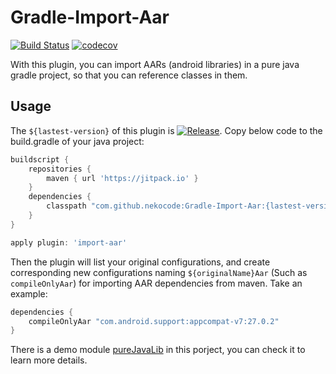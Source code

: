 # Gradle-Import-Aar

[![Build Status](https://travis-ci.com/nekocode/Gradle-Import-Aar.svg?branch=master)](https://travis-ci.com/nekocode/Gradle-Import-Aar) [![codecov](https://codecov.io/gh/nekocode/Gradle-Import-Aar/branch/master/graph/badge.svg)](https://codecov.io/gh/nekocode/Gradle-Import-Aar)

With this plugin, you can import AARs (android libraries) in a pure java gradle project, so that you can reference classes in them.

## Usage

The `${lastest-version}` of this plugin is [![Release](https://jitpack.io/v/nekocode/Gradle-Import-Aar.svg)](https://jitpack.io/#nekocode/Gradle-Import-Aar). Copy below code to the build.gradle of your java project:

```gradle
buildscript {
    repositories {
        maven { url 'https://jitpack.io' }
    }
    dependencies {
        classpath "com.github.nekocode:Gradle-Import-Aar:{lastest-version}"
    }
}

apply plugin: 'import-aar'
```

Then the plugin will list your original configurations, and create corresponding new configurations naming `${originalName}Aar` (Such as `compileOnlyAar`) for importing AAR dependencies from maven. Take an example:

```gradle
dependencies {
    compileOnlyAar "com.android.support:appcompat-v7:27.0.2"
}
```

There is a demo module [pureJavaLib](pureJavaLib) in this porject, you can check it to learn more details.
